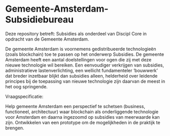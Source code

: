# Gemeente-Amsterdam-Subsidiebureau
Deze repository betreft: Subsidies als onderdeel van Discipl Core in opdracht van de Gemeente Amsterdam.

De gemeente Amsterdam is voornemens gedistribueerde technologieën (zoals blockchain) toe te passen op het onderwerp Subsidies. De gemeente Amsterdam heeft een aantal doelstellingen voor ogen die zij met deze nieuwe technologie wil bereiken. Een eenvoudiger verkrijgen van subsidies, administratieve lastenverlichting, een wellicht fundamenteler ‘bouwwerk’ dat breder inzetbaar blijkt dan subsidies alleen, helderheid over leidende principes bij de toepassing van nieuwe technologie zijn daarvan de meest in het oog springende.

Vraagspecificatie:

Help gemeente Amsterdam een perspectief te schetsen (business, functioneel, architectuur) waar blockchain als onderliggende technologie voor Amsterdam en daarna ingezoomd op subsidies van meerwaarde kan zijn. Ontwikkelen van een prototype om de mogelijkheden in de praktijk te brengen. 
